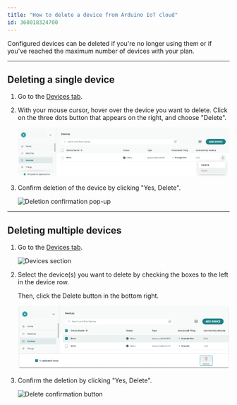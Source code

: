 ```yaml
---
title: "How to delete a device from Arduino IoT cloud"
id: 360018324700
---
```


Configured devices can be deleted if you're no longer using them or if you've reached the maximum number of devices with your plan.

---

## Deleting a single device

1. Go to the [Devices tab](https://app.arduino.cc/devices).

2. With your mouse cursor, hover over the device you want to delete. Click on the three dots button that appears on the right, and choose "Delete".

   ![Delete option when selecting the board's "more options" button](img/Arduino-Cloud_device-deletion_SINGLE_1.png)

3. Confirm deletion of the device by clicking "Yes, Delete".

   ![Deletion confirmation pop-up](img/Arduino-Cloud_device-deletion_SINGLE_2_CROPPED_MORE.png)

---

## Deleting multiple devices

1. Go to the [Devices tab](https://app.arduino.cc/devices).

   ![Devices section](img/Arduino-Cloud_device-deletion_0.png)

2. Select the device(s) you want to delete by checking the boxes to the left in the device row.

   Then, click the Delete button in the bottom right.

   ![Delete button visible when several devices are selected](img/Arduino-Cloud_device-deletion_1_overlayed.png)

3. Confirm the deletion by clicking "Yes, Delete".

   ![Delete confirmation button](img/Arduino-Cloud_device-deletion_2.png)
